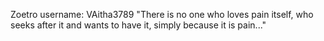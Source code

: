 Zoetro username: VAitha3789
"There is no one who loves pain itself, who seeks after it and wants to have it, simply because it is pain..."
